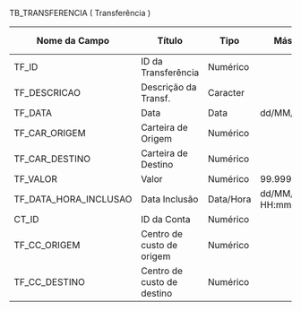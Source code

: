 TB_TRANSFERENCIA ( Transferência )

| Nome da Campo  | Título                 | Tipo      | Máscara             | Tamanho | Permite Nulo |
| -------------- | ---------------------- | --------- | ------------------- | ------- | ------------ |
| TF_ID          | ID da Transferência    | Numérico  |                     | 10      | Não          |
| TF_DESCRICAO   | Descrição da Transf.   | Caracter  |                     | 150     | Não          |
| TF_DATA        | Data                   | Data      | dd/MM/yy            | 8       | Não          |
| TF_CAR_ORIGEM  | Carteira de Origem     | Numérico  |                     | 10      | Não          |
| TF_CAR_DESTINO | Carteira de Destino    | Numérico  |                     | 10      | Não          |
| TF_VALOR       | Valor                  | Numérico  | 99.999.999,99       | 10      | Não          |
| TF_DATA_HORA_INCLUSAO | Data Inclusão   | Data/Hora | dd/MM/yyyy HH:mm:ss | 100     | Sim          |
| CT_ID          | ID da Conta            | Numérico  |                     | 100     | Não          |
| TF_CC_ORIGEM   | Centro de custo de origem  | Numérico  |                     | 100     | Não          |
| TF_CC_DESTINO  | Centro de custo de destino | Numérico  |                     | 100     | Não          |
